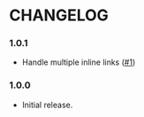 # CHANGELOG

### 1.0.1

- Handle multiple inline links ([#1])

### 1.0.0

- Initial release.

<!-- LINKS -->

[#1]:https://github.com/godaddy/dmd/pull/1
